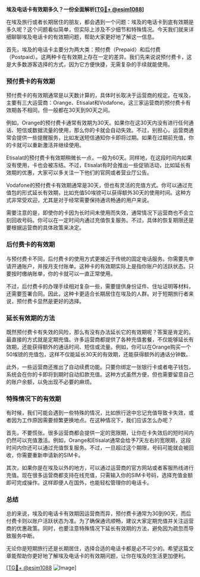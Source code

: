 **埃及电话卡有效期多久？一份全面解析[[TG💪+ @esim1088](https://t.me/s/esim1088)]**

在埃及旅行或者长期居住的朋友，都会遇到一个问题：埃及的电话卡到底有效期是多久呢？这个问题看似简单，但实际上涉及不少细节和特殊情况。今天我们就来详细聊聊埃及电话卡的有效期问题，帮助大家更好地了解这一信息。

首先，埃及的电话卡主要分为两大类：预付费（Prepaid）和后付费（Postpaid）。这两种卡在有效期上存在一定的差异。我们先来说说预付费卡，这是大多数游客选择的方式，因为它方便快捷，无需复杂的手续就能使用。

### 预付费卡的有效期

预付费卡的有效期通常是以天数计算的，具体时长取决于运营商的规定。在埃及，主要有三大运营商：Orange、Etisalat和Vodafone。这三家运营商的预付费卡有效期各不相同，但一般都在30天到90天之间。

例如，Orange的预付费卡通常有效期为30天。如果你在这30天内没有进行任何通话、短信或数据流量的使用，那么你的卡就会自动失效。不过，别担心，运营商通常会提供一些提醒服务，比如发送短信通知你卡即将过期。如果在过期前充值，你的卡就可以重新激活并继续使用。

Etisalat的预付费卡有效期稍微长一点，一般为60天。同样地，在这段时间内如果没有使用，卡也会被冻结。不过，Etisalat有时会推出一些促销活动，比如延长有效期的优惠，大家可以多关注一下他们的官网或者营业厅公告。

Vodafone的预付费卡有效期通常是30天，但也有灵活的充值方式。你可以通过充值包的形式延长有效期，比如充值50埃镑可以获得额外30天的使用时间。这种方式非常受欢迎，尤其是对于经常需要保持通讯畅通的用户来说。

需要注意的是，即使你的卡因为长时间未使用而失效，通常情况下运营商也不会立刻回收号码。你可以在一定时间内通过充值恢复服务。不过，具体的恢复期限还是要根据运营商的具体政策来决定。

### 后付费卡的有效期

与预付费卡不同，后付费卡的使用方式更接近于传统的固定电话服务。你需要先申请开通账户，并按月支付账单。这种卡的有效期实际上是指你账户的活跃状态。只要按时缴纳账单，你的卡就可以一直正常使用。

不过，后付费卡的办理手续相对复杂一些，需要提供身份证件、住址证明等材料，还需要签署合同。因此，这种卡更适合长期居住在埃及的人群。对于短期旅行者来说，预付费卡显然是更好的选择。

### 延长有效期的方法

既然预付费卡有失效的风险，那么有没有办法延长它的有效期呢？答案是肯定的。最直接的方式就是定期充值。许多运营商都提供了各种充值套餐，不仅能够延长有效期，还能获得额外的通话时间、短信或流量。例如，你可以在Orange购买一个50埃镑的充值包，这样不仅能延长30天的有效期，还能获得额外的通话分钟数。

此外，一些运营商还推出了自动续费功能。只要你绑定一张银行卡或者电子钱包，系统会在你的卡即将到期时自动扣款充值。这种方式虽然方便，但也需要留意自己的账户余额，以免出现不必要的麻烦。

### 特殊情况下的有效期

有时候，我们可能会遇到一些特殊的情况，比如旅行途中忘记充值导致卡失效，或者因为工作原因需要频繁更换地点。在这种情况下，我们应该怎么办呢？

首先，不要慌张。很多运营商都会提供一定的宽限期，让你在卡失效后的短时间内仍然可以充值激活。例如，Orange和Etisalat通常会给予7天左右的宽限期，这段时间内你还可以通过充值恢复服务。不过，一旦超过这个期限，号码可能就会被回收，你需要重新申请新的SIM卡。

其次，如果你是在埃及以外的地方，可以通过运营商的官方网站或者客服热线进行充值。现在很多运营商都支持在线充值，只需输入你的SIM卡号码，选择充值金额即可完成操作。这样即便人在国外，也能轻松管理你的电话卡。

### 总结

总的来说，埃及的电话卡有效期因运营商而异，预付费卡通常为30到90天，而后付费卡则以账户活跃状态为准。为了确保通讯顺畅，建议大家定期充值并关注运营商的优惠政策。同时，也要注意特殊情况下延长有效期的方法，避免因为疏忽而导致服务中断。

无论你是短期旅行还是长期居住，选择合适的电话卡都是必不可少的。希望这篇文章能帮助你更好地了解埃及电话卡的有效期问题，让你在埃及的生活更加便利。

[[TG💪+ @esim1088](https://t.me/s/esim1088) ![Image](https://i.postimg.cc/4NQfJmqS/Snipaste-2025-05-13-00-14-12.png)]
